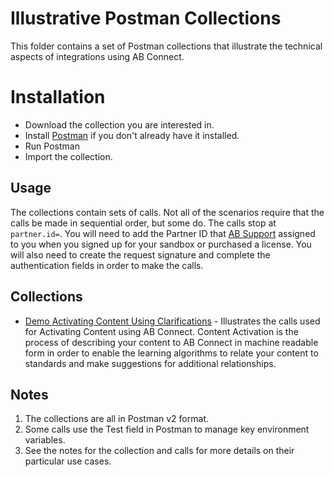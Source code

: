 # Illustrative Postman Collections
This folder contains a set of Postman collections that illustrate the technical aspects of integrations using AB Connect.

# Installation
+ Download the collection you are interested in.
+ Install [Postman](https://www.getpostman.com/) if you don't already have it installed.
+ Run Postman
+ Import the collection.

## Usage
The collections contain sets of calls.  Not all of the scenarios require that the calls be made in sequential order, but some do.  The calls stop at `partner.id=`.  You will need to add the
Partner ID that [AB Support](mailto:absupport@certicasolutions.com) assigned to you when you signed up for your sandbox or purchased a license.  You will also need to create the request signature
and complete the authentication fields in order to make the calls.

## Collections
+ [Demo Activating Content Using Clarifications](./Demo_Activating_Content_Using_Clarifications.postman_collection) - Illustrates the calls used for Activating Content using AB Connect.
Content Activation is the process of describing your content to AB Connect in machine readable form in order to enable the learning algorithms to relate your content to standards and make
suggestions for additional relationships.

## Notes
1. The collections are all in Postman v2 format.
2. Some calls use the Test field in Postman to manage key environment variables.
3. See the notes for the collection and calls for more details on their particular use cases.

